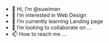 - 👋 Hi, I’m @suwiman
- 👀 I’m interested in Web Design
- 🌱 I’m currently learning Landing page
- 💞️ I’m looking to collaborate on ...
- 📫 How to reach me ...

<!---
suwiman/suwiman is a ✨ special ✨ repository because its `README.md` (this file) appears on your GitHub profile.
You can click the Preview link to take a look at your changes.
--->
